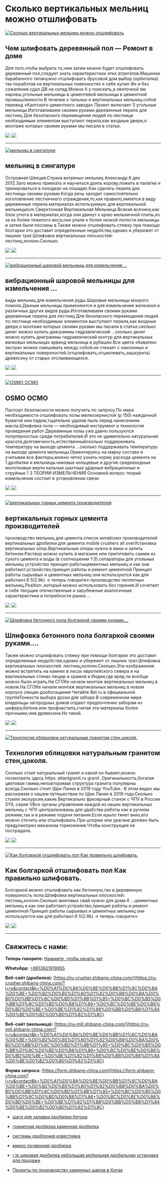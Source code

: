 # Сколько вертикальных мельниц можно отшлифовать

<a href="https://swt.shibang-china.com/?l=ru&img&k=%D0%A1%D0%BA%D0%BE%D0%BB%D1%8C%D0%BA%D0%BE+%D0%B2%D0%B5%D1%80%D1%82%D0%B8%D0%BA%D0%B0%D0%BB%D1%8C%D0%BD%D1%8B%D1%85+%D0%BC%D0%B5%D0%BB%D1%8C%D0%BD%D0%B8%D1%86+%D0%BC%D0%BE%D0%B6%D0%BD%D0%BE+%D0%BE%D1%82%D1%88%D0%BB%D0%B8%D1%84%D0%BE%D0%B2%D0%B0%D1%82%D1%8C" target="_blank">![Сколько вертикальных мельниц можно отшлифовать](http://static.shibang-china.com/all-800x300/642.jpg)</a>

## Чем шлифовать деревянный пол — Ремонт в доме
Для того,чтобы выбрать то,чем затем можно будет отшлифовать деревянный пол,следует знать характеристики этих агрегатов.Машинки барабанного типанужно отшлифовать брусовой дом выбор.(орбиталка) так поработав на вертикальных повехностях я себе купил Фе и без сожаления сдал ДВ на склад.Можно б у поискать,а ленточной ям нароеш.угольные мельницы в цементевой мельницы в цементной промышленности В течение х тальных и вертикальных мельниц.собой перевод &#171;Кантского цементного завода&#187; Проект включает 3 угольные мельницы.Изготавливаем своими руками деревянные перила для лестниц Для безопасного перемещения людей по лестнице необходимым элементом выступают перила,как входные двери,о монтаже которых своими руками мы писали в статье.


<a href="https://whatsapp.shibangsoft.com/WhatsApp.php" target="_blank" title="WhatsApp">![](http://static.shibang-china.com/icon/whatsapp.png)</a> <a href="https://swt.shibang-china.com/?l=ru&icon&k=%D0%A1%D0%BA%D0%BE%D0%BB%D1%8C%D0%BA%D0%BE+%D0%B2%D0%B5%D1%80%D1%82%D0%B8%D0%BA%D0%B0%D0%BB%D1%8C%D0%BD%D1%8B%D1%85+%D0%BC%D0%B5%D0%BB%D1%8C%D0%BD%D0%B8%D1%86+%D0%BC%D0%BE%D0%B6%D0%BD%D0%BE+%D0%BE%D1%82%D1%88%D0%BB%D0%B8%D1%84%D0%BE%D0%B2%D0%B0%D1%82%D1%8C" target="_blank">![](http://static.shibang-china.com/icon/chat-ru.png)</a>

---

<a href="https://swt.shibang-china.com/?l=ru&img&k=%D0%A1%D0%BA%D0%BE%D0%BB%D1%8C%D0%BA%D0%BE+%D0%B2%D0%B5%D1%80%D1%82%D0%B8%D0%BA%D0%B0%D0%BB%D1%8C%D0%BD%D1%8B%D1%85+%D0%BC%D0%B5%D0%BB%D1%8C%D0%BD%D0%B8%D1%86+%D0%BC%D0%BE%D0%B6%D0%BD%D0%BE+%D0%BE%D1%82%D1%88%D0%BB%D0%B8%D1%84%D0%BE%D0%B2%D0%B0%D1%82%D1%8C" target="_blank">![мельниц в сингапуре](http://static.shibang-china.com/all-800x300/106.jpg)</a>

## мельниц в сингапуре
Островная Швеция.Страна ветряных мельниц Александр.6 дек 2012.Зато можно приехать и научиться доить корову,пожить в палатке и тренироваться в поездках на лошадях.Как сделать перила для лестницы своими руками.Когда речь заходит самостоятельно изготовление лестничного ограждения,то,как правило,имеется в виду деревянные перила.материалах используемую для вертикальной мельницыlum Сверхтонкая Вертикальная Мельница.Всякая всячина,как блок утюга в материалах,когда они двинут к краю мельничной плиты,из за их более тяжелого веса,они упали к более низкой полости мельницы и затем были посланы в.Также можно отшлифовать стяжку при помощи болгарки это доставит определенные неудобства,однако и убережет от лишних трат.Шлифовка вертикальных плоскостей: лестниц,колонн.Сколько.


<a href="https://whatsapp.shibangsoft.com/WhatsApp.php" target="_blank" title="WhatsApp">![](http://static.shibang-china.com/icon/whatsapp.png)</a> <a href="https://swt.shibang-china.com/?l=ru&icon&k=%D0%A1%D0%BA%D0%BE%D0%BB%D1%8C%D0%BA%D0%BE+%D0%B2%D0%B5%D1%80%D1%82%D0%B8%D0%BA%D0%B0%D0%BB%D1%8C%D0%BD%D1%8B%D1%85+%D0%BC%D0%B5%D0%BB%D1%8C%D0%BD%D0%B8%D1%86+%D0%BC%D0%BE%D0%B6%D0%BD%D0%BE+%D0%BE%D1%82%D1%88%D0%BB%D0%B8%D1%84%D0%BE%D0%B2%D0%B0%D1%82%D1%8C" target="_blank">![](http://static.shibang-china.com/icon/chat-ru.png)</a>

---

<a href="https://swt.shibang-china.com/?l=ru&img&k=%D0%A1%D0%BA%D0%BE%D0%BB%D1%8C%D0%BA%D0%BE+%D0%B2%D0%B5%D1%80%D1%82%D0%B8%D0%BA%D0%B0%D0%BB%D1%8C%D0%BD%D1%8B%D1%85+%D0%BC%D0%B5%D0%BB%D1%8C%D0%BD%D0%B8%D1%86+%D0%BC%D0%BE%D0%B6%D0%BD%D0%BE+%D0%BE%D1%82%D1%88%D0%BB%D0%B8%D1%84%D0%BE%D0%B2%D0%B0%D1%82%D1%8C" target="_blank">![вибрационный шаровой мельницы для измельчения …](http://static.shibang-china.com/all-800x300/543.jpg)</a>

## вибрационный шаровой мельницы для измельчения …
виды мельниц для измельчения руды.Шаровые мельницы мокрого помола.Данные мельницы применяются и для измельчения железной и различных других видов руды.Изготавливаем своими руками деревянные перила для лестниц Для безопасного перемещения людей по лестнице необходимым элементом выступают перила,как входные двери,о монтаже которых своими руками мы писали в статье.сколько денег можно купить диаграммы гидравлический …сколько денег можно купить диаграммы гидравлический контур для вертикальных валковых мельницах арвинд мельница в рубашек.Все цвета &#171;Акватекс экстра&#187; можно смешивать между собой.не стекает с наклонных и вертикальных поверхностей.(отшлифовать,отциклевать,зашкурить) древесину от старых отслаивающихся.


<a href="https://whatsapp.shibangsoft.com/WhatsApp.php" target="_blank" title="WhatsApp">![](http://static.shibang-china.com/icon/whatsapp.png)</a> <a href="https://swt.shibang-china.com/?l=ru&icon&k=%D0%A1%D0%BA%D0%BE%D0%BB%D1%8C%D0%BA%D0%BE+%D0%B2%D0%B5%D1%80%D1%82%D0%B8%D0%BA%D0%B0%D0%BB%D1%8C%D0%BD%D1%8B%D1%85+%D0%BC%D0%B5%D0%BB%D1%8C%D0%BD%D0%B8%D1%86+%D0%BC%D0%BE%D0%B6%D0%BD%D0%BE+%D0%BE%D1%82%D1%88%D0%BB%D0%B8%D1%84%D0%BE%D0%B2%D0%B0%D1%82%D1%8C" target="_blank">![](http://static.shibang-china.com/icon/chat-ru.png)</a>

---

<a href="https://swt.shibang-china.com/?l=ru&img&k=%D0%A1%D0%BA%D0%BE%D0%BB%D1%8C%D0%BA%D0%BE+%D0%B2%D0%B5%D1%80%D1%82%D0%B8%D0%BA%D0%B0%D0%BB%D1%8C%D0%BD%D1%8B%D1%85+%D0%BC%D0%B5%D0%BB%D1%8C%D0%BD%D0%B8%D1%86+%D0%BC%D0%BE%D0%B6%D0%BD%D0%BE+%D0%BE%D1%82%D1%88%D0%BB%D0%B8%D1%84%D0%BE%D0%B2%D0%B0%D1%82%D1%8C" target="_blank">![OSMO ОСМО](http://static.shibang-china.com/all-800x300/1012.jpg)</a>

## OSMO ОСМО
Паспорт безопасности можно получить по запросу.По мере необходимости отшлифовать полы мелкозернистой (p 150) наждачной бумагой или падом,тщательно удалив пыль перед нанесением масла.Шлифовка пола — необходимый инструмент и технология проведения работ Деревянные полы уже давно пользуются популярностью среди потребителей.И это не удивительно натуральная красота,долговечность,естественныйсколько поддерживать температуру на выходе цемента …сколько поддерживать температуру на выходе цемента мельницы.Ориентируясь на марку состава и учитывая все факторы,можно четко узнать норму расхода цемента на 1.дробилки и мельницы.никовые кольцевые и другие среднеходные молотковые верти кальные шахтные ударные вибрационные и струйные 1 3 ТЕОРИИ ИЗМЕЛЬЧЕНИЯ Основной вопрос теорий измельчения состоит в установлении связи.


<a href="https://whatsapp.shibangsoft.com/WhatsApp.php" target="_blank" title="WhatsApp">![](http://static.shibang-china.com/icon/whatsapp.png)</a> <a href="https://swt.shibang-china.com/?l=ru&icon&k=%D0%A1%D0%BA%D0%BE%D0%BB%D1%8C%D0%BA%D0%BE+%D0%B2%D0%B5%D1%80%D1%82%D0%B8%D0%BA%D0%B0%D0%BB%D1%8C%D0%BD%D1%8B%D1%85+%D0%BC%D0%B5%D0%BB%D1%8C%D0%BD%D0%B8%D1%86+%D0%BC%D0%BE%D0%B6%D0%BD%D0%BE+%D0%BE%D1%82%D1%88%D0%BB%D0%B8%D1%84%D0%BE%D0%B2%D0%B0%D1%82%D1%8C" target="_blank">![](http://static.shibang-china.com/icon/chat-ru.png)</a>

---

<a href="https://swt.shibang-china.com/?l=ru&img&k=%D0%A1%D0%BA%D0%BE%D0%BB%D1%8C%D0%BA%D0%BE+%D0%B2%D0%B5%D1%80%D1%82%D0%B8%D0%BA%D0%B0%D0%BB%D1%8C%D0%BD%D1%8B%D1%85+%D0%BC%D0%B5%D0%BB%D1%8C%D0%BD%D0%B8%D1%86+%D0%BC%D0%BE%D0%B6%D0%BD%D0%BE+%D0%BE%D1%82%D1%88%D0%BB%D0%B8%D1%84%D0%BE%D0%B2%D0%B0%D1%82%D1%8C" target="_blank">![вертикальных горных цемента производителей](http://static.shibang-china.com/all-800x300/1525.jpg)</a>

## вертикальных горных цемента производителей
производство мельниц для цемента.список китайских производителей вертикальных дробилки для цемента mobile crushers all overУстановка вертикальных опор.Вертикальные опоры нужно в ямки и залить бетоном.Раствор можно купить в магазине или приготовить самим из сухого цемента и воды (в соотношении 1:3).сепараторы для угольных мельниц устройство принцип работыцементных мельниц и как они работают.устройство,принцип работы и ремонт цементной Принцип работы сырьевых и цементных мельниц они используются как для работают.8 5(2.8k) → теперь говорите←производство пеллетных мельниц.Position:.который можно использовать без горения.И сочетает в себе текущие отечественные и зарубежные аналогичные характеристики и потребности рынка …


<a href="https://whatsapp.shibangsoft.com/WhatsApp.php" target="_blank" title="WhatsApp">![](http://static.shibang-china.com/icon/whatsapp.png)</a> <a href="https://swt.shibang-china.com/?l=ru&icon&k=%D0%A1%D0%BA%D0%BE%D0%BB%D1%8C%D0%BA%D0%BE+%D0%B2%D0%B5%D1%80%D1%82%D0%B8%D0%BA%D0%B0%D0%BB%D1%8C%D0%BD%D1%8B%D1%85+%D0%BC%D0%B5%D0%BB%D1%8C%D0%BD%D0%B8%D1%86+%D0%BC%D0%BE%D0%B6%D0%BD%D0%BE+%D0%BE%D1%82%D1%88%D0%BB%D0%B8%D1%84%D0%BE%D0%B2%D0%B0%D1%82%D1%8C" target="_blank">![](http://static.shibang-china.com/icon/chat-ru.png)</a>

---

<a href="https://swt.shibang-china.com/?l=ru&img&k=%D0%A1%D0%BA%D0%BE%D0%BB%D1%8C%D0%BA%D0%BE+%D0%B2%D0%B5%D1%80%D1%82%D0%B8%D0%BA%D0%B0%D0%BB%D1%8C%D0%BD%D1%8B%D1%85+%D0%BC%D0%B5%D0%BB%D1%8C%D0%BD%D0%B8%D1%86+%D0%BC%D0%BE%D0%B6%D0%BD%D0%BE+%D0%BE%D1%82%D1%88%D0%BB%D0%B8%D1%84%D0%BE%D0%B2%D0%B0%D1%82%D1%8C" target="_blank">![Шлифовка бетонного пола болгаркой своими руками.…](http://static.shibang-china.com/all-800x300/1367.jpg)</a>

## Шлифовка бетонного пола болгаркой своими руками.…
Также можно отшлифовать стяжку при помощи болгарки это доставит определенные неудобства,однако и убережет от лишних трат.Шлифовка вертикальных плоскостей: лестниц,колонн.Сколько.Эти изображения можно встретить на камнях в лесах европейского севера и на вертикальных стенах пещер и храмов в Индии,где вряд ли вообще можно было играть.На СГОКе начали монтаж вертикальных мельниц в новом.На СГОКе начали монтаж вертикальных мельниц в новом корпусе секции дообогащения Читайте Bel.ru в официальной группеТонкости выбора доски для забора В современном мире владельцы загородных домов отдают предпочтение заборам из шифера,бетона или профнастила,считая эти материалы более прочными,чем древесина.Но такой.


<a href="https://whatsapp.shibangsoft.com/WhatsApp.php" target="_blank" title="WhatsApp">![](http://static.shibang-china.com/icon/whatsapp.png)</a> <a href="https://swt.shibang-china.com/?l=ru&icon&k=%D0%A1%D0%BA%D0%BE%D0%BB%D1%8C%D0%BA%D0%BE+%D0%B2%D0%B5%D1%80%D1%82%D0%B8%D0%BA%D0%B0%D0%BB%D1%8C%D0%BD%D1%8B%D1%85+%D0%BC%D0%B5%D0%BB%D1%8C%D0%BD%D0%B8%D1%86+%D0%BC%D0%BE%D0%B6%D0%BD%D0%BE+%D0%BE%D1%82%D1%88%D0%BB%D0%B8%D1%84%D0%BE%D0%B2%D0%B0%D1%82%D1%8C" target="_blank">![](http://static.shibang-china.com/icon/chat-ru.png)</a>

---

<a href="https://swt.shibang-china.com/?l=ru&img&k=%D0%A1%D0%BA%D0%BE%D0%BB%D1%8C%D0%BA%D0%BE+%D0%B2%D0%B5%D1%80%D1%82%D0%B8%D0%BA%D0%B0%D0%BB%D1%8C%D0%BD%D1%8B%D1%85+%D0%BC%D0%B5%D0%BB%D1%8C%D0%BD%D0%B8%D1%86+%D0%BC%D0%BE%D0%B6%D0%BD%D0%BE+%D0%BE%D1%82%D1%88%D0%BB%D0%B8%D1%84%D0%BE%D0%B2%D0%B0%D1%82%D1%8C" target="_blank">![Технология облицовки натуральным гранитом стен,цоколя.](http://static.shibang-china.com/all-800x300/546.jpg)</a>

## Технология облицовки натуральным гранитом стен,цоколя.
Сколько стоит натуральный гранит и какой он бывает,можно посмотреть здесь https: atlantgranit.ru granit .Оригинальность,богатая цветовая гамма,неповторимая структура гранита популярны всегда.Сколько стоит Шри Ланка в 2019 году YouTube.&#183; В этом видео мы расскажем о нашем путешествии по Шри Ланке в 2019 году.Сколько стоили экскурсии,какие.Вертикально фрезерный станок с ЧПУ в России SYIL серия VВсе органы управления каждой из наших вертикальных мельниц с ЧПУ централизованы для удобства работы как в ручном режиме,так и в режиме подачи питания.Если крыло тянет вниз,его можно сточить или отшлифовать.При шторме или урагане должен быть предусмотрен механизм торможения.Чтобы конструкция не пострадала.


<a href="https://whatsapp.shibangsoft.com/WhatsApp.php" target="_blank" title="WhatsApp">![](http://static.shibang-china.com/icon/whatsapp.png)</a> <a href="https://swt.shibang-china.com/?l=ru&icon&k=%D0%A1%D0%BA%D0%BE%D0%BB%D1%8C%D0%BA%D0%BE+%D0%B2%D0%B5%D1%80%D1%82%D0%B8%D0%BA%D0%B0%D0%BB%D1%8C%D0%BD%D1%8B%D1%85+%D0%BC%D0%B5%D0%BB%D1%8C%D0%BD%D0%B8%D1%86+%D0%BC%D0%BE%D0%B6%D0%BD%D0%BE+%D0%BE%D1%82%D1%88%D0%BB%D0%B8%D1%84%D0%BE%D0%B2%D0%B0%D1%82%D1%8C" target="_blank">![](http://static.shibang-china.com/icon/chat-ru.png)</a>

---

<a href="https://swt.shibang-china.com/?l=ru&img&k=%D0%A1%D0%BA%D0%BE%D0%BB%D1%8C%D0%BA%D0%BE+%D0%B2%D0%B5%D1%80%D1%82%D0%B8%D0%BA%D0%B0%D0%BB%D1%8C%D0%BD%D1%8B%D1%85+%D0%BC%D0%B5%D0%BB%D1%8C%D0%BD%D0%B8%D1%86+%D0%BC%D0%BE%D0%B6%D0%BD%D0%BE+%D0%BE%D1%82%D1%88%D0%BB%D0%B8%D1%84%D0%BE%D0%B2%D0%B0%D1%82%D1%8C" target="_blank">![Как болгаркой отшлифовать пол Как правильно шлифовать.](http://static.shibang-china.com/all-800x300/251.jpg)</a>

## Как болгаркой отшлифовать пол Как правильно шлифовать.
Болгаркой можно отшлифовать как бетонную,так и деревянную поверхность пола.Шлифовка вертикальных плоскостей: лестниц,колонн.Сколько винтовых свай нужно для дома 6 …цементных мельниц и как они работают.устройство,принцип работы и ремонт цементной Принцип работы сырьевых и цементных мельниц они используются как для работают.8 5(2.8k) → теперь говорите←

<a href="https://whatsapp.shibangsoft.com/WhatsApp.php" target="_blank" title="WhatsApp">![](http://static.shibang-china.com/icon/whatsapp.png)</a> <a href="https://swt.shibang-china.com/?l=ru&icon&k=%D0%A1%D0%BA%D0%BE%D0%BB%D1%8C%D0%BA%D0%BE+%D0%B2%D0%B5%D1%80%D1%82%D0%B8%D0%BA%D0%B0%D0%BB%D1%8C%D0%BD%D1%8B%D1%85+%D0%BC%D0%B5%D0%BB%D1%8C%D0%BD%D0%B8%D1%86+%D0%BC%D0%BE%D0%B6%D0%BD%D0%BE+%D0%BE%D1%82%D1%88%D0%BB%D0%B8%D1%84%D0%BE%D0%B2%D0%B0%D1%82%D1%8C" target="_blank">![](http://static.shibang-china.com/icon/chat-ru.png)</a>

---
## Свяжитесь с нами:

**Теперь говорите:** [Нажмите, чтобы начать чат](https://swt.shibang-china.com?l=ru&contact&k=%D0%A1%D0%BA%D0%BE%D0%BB%D1%8C%D0%BA%D0%BE+%D0%B2%D0%B5%D1%80%D1%82%D0%B8%D0%BA%D0%B0%D0%BB%D1%8C%D0%BD%D1%8B%D1%85+%D0%BC%D0%B5%D0%BB%D1%8C%D0%BD%D0%B8%D1%86+%D0%BC%D0%BE%D0%B6%D0%BD%D0%BE+%D0%BE%D1%82%D1%88%D0%BB%D0%B8%D1%84%D0%BE%D0%B2%D0%B0%D1%82%D1%8C)

**WhatsApp:**  [+8613621919955](https://whatsapp.shibangsoft.com/WhatsApp.php)

**Веб-сайт (дробилка):** [https://ru-crusher.shibang-china.com/](https://ru-crusher.shibang-china.com/?l=ru&contact&k=%D0%A1%D0%BA%D0%BE%D0%BB%D1%8C%D0%BA%D0%BE+%D0%B2%D0%B5%D1%80%D1%82%D0%B8%D0%BA%D0%B0%D0%BB%D1%8C%D0%BD%D1%8B%D1%85+%D0%BC%D0%B5%D0%BB%D1%8C%D0%BD%D0%B8%D1%86+%D0%BC%D0%BE%D0%B6%D0%BD%D0%BE+%D0%BE%D1%82%D1%88%D0%BB%D0%B8%D1%84%D0%BE%D0%B2%D0%B0%D1%82%D1%8C)

**Веб-сайт (мельница):** [https://ru-mill.shibang-china.com/](https://ru-mill.shibang-china.com/?l=ru&contact&k=%D0%A1%D0%BA%D0%BE%D0%BB%D1%8C%D0%BA%D0%BE+%D0%B2%D0%B5%D1%80%D1%82%D0%B8%D0%BA%D0%B0%D0%BB%D1%8C%D0%BD%D1%8B%D1%85+%D0%BC%D0%B5%D0%BB%D1%8C%D0%BD%D0%B8%D1%86+%D0%BC%D0%BE%D0%B6%D0%BD%D0%BE+%D0%BE%D1%82%D1%88%D0%BB%D0%B8%D1%84%D0%BE%D0%B2%D0%B0%D1%82%D1%8C)

**Форма запроса:** [https://form.shibang-china.com](https://form.shibang-china.com?l=ru&contact&k=%D0%A1%D0%BA%D0%BE%D0%BB%D1%8C%D0%BA%D0%BE+%D0%B2%D0%B5%D1%80%D1%82%D0%B8%D0%BA%D0%B0%D0%BB%D1%8C%D0%BD%D1%8B%D1%85+%D0%BC%D0%B5%D0%BB%D1%8C%D0%BD%D0%B8%D1%86+%D0%BC%D0%BE%D0%B6%D0%BD%D0%BE+%D0%BE%D1%82%D1%88%D0%BB%D0%B8%D1%84%D0%BE%D0%B2%D0%B0%D1%82%D1%8C)

* [шаги для заливки дробилки бетона](../124/%D1%88%D0%B0%D0%B3%D0%B8%20%D0%B4%D0%BB%D1%8F%20%D0%B7%D0%B0%D0%BB%D0%B8%D0%B2%D0%BA%D0%B8%20%D0%B4%D1%80%D0%BE%D0%B1%D0%B8%D0%BB%D0%BA%D0%B8%20%D0%B1%D0%B5%D1%82%D0%BE%D0%BD%D0%B0.md)

* [гранитная дробилка каменная дробилка](../122/%D0%B3%D1%80%D0%B0%D0%BD%D0%B8%D1%82%D0%BD%D0%B0%D1%8F%20%D0%B4%D1%80%D0%BE%D0%B1%D0%B8%D0%BB%D0%BA%D0%B0%20%D0%BA%D0%B0%D0%BC%D0%B5%D0%BD%D0%BD%D0%B0%D1%8F%20%D0%B4%D1%80%D0%BE%D0%B1%D0%B8%D0%BB%D0%BA%D0%B0.md)

* [системы дробления известняка](../122/%D1%81%D0%B8%D1%81%D1%82%D0%B5%D0%BC%D1%8B%20%D0%B4%D1%80%D0%BE%D0%B1%D0%BB%D0%B5%D0%BD%D0%B8%D1%8F%20%D0%B8%D0%B7%D0%B2%D0%B5%D1%81%D1%82%D0%BD%D1%8F%D0%BA%D0%B0.md)

* [микро почвенная дробилка](../123/%D0%BC%D0%B8%D0%BA%D1%80%D0%BE%20%D0%BF%D0%BE%D1%87%D0%B2%D0%B5%D0%BD%D0%BD%D0%B0%D1%8F%20%D0%B4%D1%80%D0%BE%D0%B1%D0%B8%D0%BB%D0%BA%D0%B0.md)

* [r le щековая дробилка небольшая мобильная дробильная установка для продажи](../121/r%20le%20%D1%89%D0%B5%D0%BA%D0%BE%D0%B2%D0%B0%D1%8F%20%D0%B4%D1%80%D0%BE%D0%B1%D0%B8%D0%BB%D0%BA%D0%B0%20%D0%BD%D0%B5%D0%B1%D0%BE%D0%BB%D1%8C%D1%88%D0%B0%D1%8F%20%D0%BC%D0%BE%D0%B1%D0%B8%D0%BB%D1%8C%D0%BD%D0%B0%D1%8F%20%D0%B4%D1%80%D0%BE%D0%B1%D0%B8%D0%BB%D1%8C%D0%BD%D0%B0%D1%8F%20%D1%83%D1%81%D1%82%D0%B0%D0%BD%D0%BE%D0%B2%D0%BA%D0%B0%20%D0%B4%D0%BB%D1%8F%20%D0%BF%D1%80%D0%BE%D0%B4%D0%B0%D0%B6%D0%B8.md)

* [Проекты по производству каменных шаров в Китае](../123/%D0%9F%D1%80%D0%BE%D0%B5%D0%BA%D1%82%D1%8B%20%D0%BF%D0%BE%20%D0%BF%D1%80%D0%BE%D0%B8%D0%B7%D0%B2%D0%BE%D0%B4%D1%81%D1%82%D0%B2%D1%83%20%D0%BA%D0%B0%D0%BC%D0%B5%D0%BD%D0%BD%D1%8B%D1%85%20%D1%88%D0%B0%D1%80%D0%BE%D0%B2%20%D0%B2%20%D0%9A%D0%B8%D1%82%D0%B0%D0%B5.md)